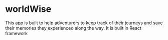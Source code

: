 # worldWise
This app is  built to help adventurers to keep track of their journeys  and save their memories they experienced along the way. It is built in React  framework 
